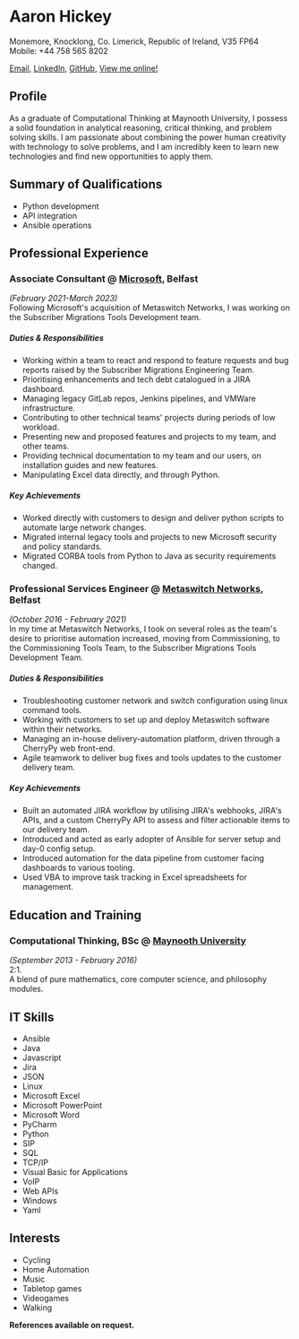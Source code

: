 # Aaron Hickey
Monemore, Knocklong, Co. Limerick, Republic of Ireland, V35 FP64\
Mobile: +44 758 565 8202

[Email](mailto:aaronhickeytaylor@gmail.com),
[LinkedIn](https://www.linkedin.com/in/aaronhickey-taylor/),
[GitHub](https://github.com/AHappyTeacup),
[View me online!](https://ahappyteacup.github.io/cv/)

## Profile
As a graduate of Computational Thinking at Maynooth University,
I possess a solid foundation in analytical reasoning, critical thinking, and problem solving skills.
I am passionate about combining the power human creativity with technology to solve problems,
and  I am incredibly keen to learn new technologies and find new opportunities to apply them.

## Summary of Qualifications
- Python development
- API integration
- Ansible operations

## Professional Experience

### Associate Consultant @ [Microsoft](https://www.microsoft.com/en-ie), Belfast
_(February 2021-March 2023)_\
Following Microsoft's acquisition of Metaswitch Networks, I was working on the Subscriber Migrations Tools Development team.

##### Duties & Responsibilities
- Working within a team to react and respond to feature requests and bug reports raised by the Subscriber Migrations Engineering Team.
- Prioritising enhancements and tech debt catalogued in a JIRA dashboard.
- Managing legacy GitLab repos, Jenkins pipelines, and VMWare infrastructure.
- Contributing to other technical teams' projects during periods of low workload.
- Presenting new and proposed features and projects to my team, and other teams.
- Providing technical documentation to my team and our users, on installation guides and new features.
- Manipulating Excel data directly, and through Python.

##### Key Achievements
- Worked directly with customers to design and deliver python scripts to automate large network changes.
- Migrated internal legacy tools and projects to new Microsoft security and policy standards.
- Migrated CORBA tools from Python to Java as security requirements changed.

### Professional Services Engineer @ [Metaswitch Networks](https://www.metaswitch.com/), Belfast
_(October 2016 - February 2021)_\
In my time at Metaswitch Networks, I took on several roles as the team's desire to prioritise automation increased,
moving from Commissioning, to the Commissioning Tools Team, to the Subscriber Migrations Tools Development Team.

##### Duties & Responsibilities
- Troubleshooting customer network and switch configuration using linux command tools.
- Working with customers to set up and deploy Metaswitch software within their networks.
- Managing an in-house delivery-automation platform, driven through a CherryPy web front-end.
- Agile teamwork to deliver bug fixes and tools updates to the customer delivery team.

##### Key Achievements
- Built an automated JIRA workflow by utilising JIRA's webhooks, JIRA's APIs, and a custom CherryPy API to assess and filter actionable items to our delivery team.
- Introduced and acted as early adopter of Ansible for server setup and day-0 config setup.
- Introduced automation for the data pipeline from customer facing dashboards to various tooling.
- Used VBA to improve task tracking in Excel spreadsheets for management.

## Education and Training

### Computational Thinking, BSc @ [Maynooth University](https://www.maynoothuniversity.ie/)
_(September 2013 - February 2016)_\
2:1.\
A blend of pure mathematics, core computer science, and philosophy modules.

## IT Skills
- Ansible
- Java
- Javascript
- Jira
- JSON
- Linux
- Microsoft Excel
- Microsoft PowerPoint
- Microsoft Word
- PyCharm
- Python
- SIP
- SQL
- TCP/IP
- Visual Basic for Applications
- VoIP
- Web APIs
- Windows
- Yaml

## Interests
- Cycling
- Home Automation
- Music
- Tabletop games
- Videogames
- Walking

**References available on request.**